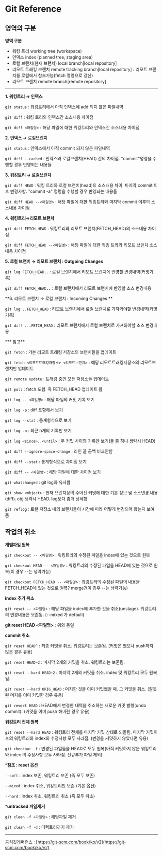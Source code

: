 # Git Reference 



## 영역의 구분

**영역 구분**

- 워킹 트리 working tree (workspace)
- 인덱스 index (planned tree, staging area)
- 로컬 브랜치(현재 브랜치) local branch[local repository]
- 리모트 트래킹 브랜치 remote tracking branch[local repository] : 리모트 브랜치를 로컬에서 참조가능(fetch 명령으로 갱신)
- 리모트 브랜치 remote branch[remote repository]

---

**1. 워킹트리 → 인덱스**

`git status` : 워킹트리에서 아직 인덱스에 add 되지 않은 파일내역

`git diff` : 워킹 트리와 인덱스간 소스내용 차이점

`git diff <파일명>` : 해당 파일에 대한 워킹트리와 인덱스간 소스내용 차이점



**2. 인덱스 → 로컬브랜치**

`git status` : 인덱스에서 아직 commit 되지 않은 파일내역

`git diff --cached` : 인덱스와 로컬브랜치(HEAD) 간의 차이점. "commit"명령을 수행할 경우 반영되는 내용들



**3. 워킹트리 → 로컬브랜치**

`git diff HEAD` : 워킹 트리와 로컬 브랜치(head)의 소스내용 차이. 마지막 commit 이후 변경사항. "commit -a" 명령을 수행할 경우 반영되는 내용들

`git diff HEAD --<파일명>` : 해당 파일에 대한 워킹트리와 마지막 commit 이후의 소스내용 차이점



**4. 워킹트리→리모트 브랜치**

`git diff FETCH_HEAD` : 워킹트리와 리모트 브랜치(FETCH_HEAD)의 소스내용 차이점

`git diff FETCH_HEAD --<파일명>` : 해당 파일에 대한 워킹 트리와 리모트 브랜치 소스내용 차이점



**5. 로컬 브랜치 → 리모트 브랜치 : Outgoing Changes**

`git log FETCH_HEAD..`  : 로컬 브랜치에서 리모트 브랜치에 반영할 변경내역(커밋기록) 

`git diff FETCH_HEAD..`  : 로컬 브랜치에서 리모트 브랜치에 반영할 소스 변경내용 



**6. 리모트 브랜치 → 로컬 브랜치 : Incoming Changes **

`git log ..FETCH_HEAD` : 리모트 브랜치에서 로컬 브랜치로 가져와야할 변경내역(커밋기록) 

`git diff ...FETCH_HEAD` : 리모트 브랜치에서 로컬 브랜치로 가져와야할 소스 변경내용 



*** 참고**

`git fetch` : 기본 리모트 트래킹 저장소의 브랜치들을 업데이트 

`git fetch <리모트트래킹저장소> <리모트브랜치>`  : 해당 리모트트래킹저장소의 리모트브랜치만 업데이트 

`git remote update`  : 트래킹 중인 모든 저장소들 업데이트 

`git pull` : fetch 포함. 즉 FETCH_HEAD 업데이트 됨 

`git log -- <파일명>` : 해당 파일의 커밋 기록 보기 

`git log -p`  : diff 포함해서 보기 

`git log --stat`  : 통계형식으로 보기 

`git log -n` : 최근 n개의 기록만 보기 

`git log <since>..<until>` : 두 커밋 사이의 기록만 보기(둘 중 하나 생략시 HEAD) 

`git diff --ignore-space-change`  :  라인 끝 공백 비교안함 

`git diff --stat`  : 통계형식으로 차이점 보기 

`git diff -- <파일명>` : 해당 파일에 대한 차이점 보기 

`git whatchanged`  : git log와 유사함 

`git show <object>` : 현재 브랜치상의 주어진 커밋에 대한 기본 정보 및 소스변경 내용(diff). obj 생략시 HEAD. log보다 좀더 상세함 

`git reflog`  : 로컬 저장소 내의 브랜치들이 시간에 따라 어떻게 변경되어 왔는지 보여줌 



## 작업의 취소

**개별파일 원복**

`git checkout -- <파일명>` : 워킹트리의 수정된 파일을 index에 있는 것으로 원복 

`git checkout HEAD -- <파일명>` : 워킹트리의 수정된 파일을 HEAD에 있는 것으로 원복(이 경우 --는 생략가능) 

`git checkout FETCH_HEAD -- <파일명>` : 워킹트리의 수정된 파일의 내용을 FETCH_HEAD에 있는 것으로 원복? merge?(이 경우 --는 생략가능) 



**index 추가 취소**

`git reset -- <파일명>` : 해당 파일을 index에 추가한 것을 취소(unstage). 워킹트리의 변경내용은 보존됨. (--mixed 가 default) 

**git reset HEAD <파일명>** : 위와 동일 



**commit 취소**

`git reset HEAD^` : 최종 커밋을 취소. 워킹트리는 보존됨. (커밋은 했으나 push하지 않은 경우 유용) 

`git reset HEAD~2` : 마지막 2개의 커밋을 취소. 워킹트리는 보존됨. 

`git reset --hard HEAD~2` : 마지막 2개의 커밋을 취소. index 및 워킹트리 모두 원복됨. 

`git reset --hard ORIG_HEAD` : 머지한 것을 이미 커밋했을 때, 그 커밋을 취소. (잘못된 머지를 이미 커밋한 경우 유용) 

`git revert HEAD` : HEAD에서 변경한 내역을 취소하는 새로운 커밋 발행(undo commit). (커밋을 이미 push 해버린 경우 유용) 



**워킹트리 전체 원복**

`git reset --hard HEAD` :  워킹트리 전체를 마지막 커밋 상태로 되돌림. 마지막 커밋이후의 워킹트리와 index의 수정사항 모두 사라짐. (변경을 커밋하지 않았다면 유용) 

`git checkout -f` : 변경된 파일들을 HEAD로 모두 원복(아직 커밋하지 않은 워킹트리와 index 의 수정사항 모두 사라짐. 신규추가 파일 제외) 



***참조 : reset 옵션**

`--soft` : index 보존, 워킹트리 보존 (즉 모두 보존)

`--mixed` : index 취소, 워킹트리만 보존 (기본 옵션)

`--hard` : index 취소, 워킹트리 취소 (즉 모두 취소)



***untracked 파일제거**

`git clean -f <파일명>` : 해당파일 제거

`git clean -f -d` : 디렉토리까지 제거

---

공식깃레퍼런스 : [https://git-scm.com/book/ko/v2](https://git-scm.com/book/ko/v2)
